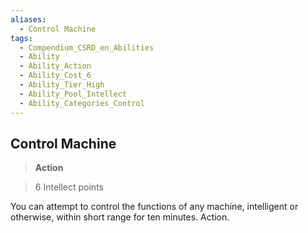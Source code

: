 ```yaml
---
aliases:
  - Control Machine
tags:
  - Compendium_CSRD_en_Abilities
  - Ability
  - Ability_Action
  - Ability_Cost_6
  - Ability_Tier_High
  - Ability_Pool_Intellect
  - Ability_Categories_Control
---
```

  
    
## Control Machine    
>**Action**    
>6 Intellect points  
    
You can attempt to control the functions of any machine, intelligent or otherwise, within short range for ten minutes. Action.